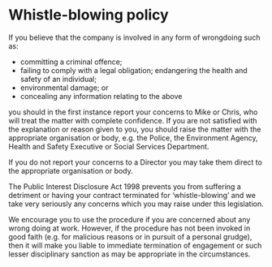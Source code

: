 # Whistle-blowing policy

If you believe that the company is involved in any form of wrongdoing such as:
- committing a criminal offence;
- failing to comply with a legal obligation; endangering the health and safety of an individual;
- environmental damage; or
- concealing any information relating to the above

you should in the first instance report your concerns to Mike or Chris, who will treat the matter with complete confidence. If you are not satisfied with the explanation or reason given to you, you should raise the matter with the appropriate organisation or body, e.g. the Police, the Environment Agency, Health and Safety Executive or Social Services Department.

If you do not report your concerns to a Director you may take them direct to the appropriate organisation or body.

The Public Interest Disclosure Act 1998 prevents you from suffering a detriment or having your contract terminated for ‘whistle-blowing’ and we take very seriously any concerns which you may raise under this legislation.

We encourage you to use the procedure if you are concerned about any wrong doing at work. However, if the procedure has not been invoked in good faith (e.g. for malicious reasons or in pursuit of a personal grudge), then it will make you liable to immediate termination of engagement or such lesser disciplinary sanction as may be appropriate in the circumstances.
